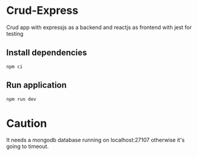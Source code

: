 # Crud-Express

Crud app with expressjs as a backend and reactjs as frontend with jest for testing

## Install dependencies

```
npm ci
```

## Run application

```bash
npm run dev
```

# Caution
It needs a mongodb database running on localhost:27107 otherwise it's going to timeout.